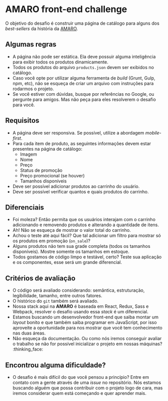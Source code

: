 # AMARO front-end challenge

O objetivo do desafio é construir uma página de catálogo para alguns dos _best-sellers_ da história da [AMARO](https://amaro.com).

## Algumas regras

- A página não pode ser estática. Ela deve possuir alguma inteligência para exibir todos os produtos dinamicamente.
- Todos os produtos do arquivo `products.json` devem ser exibidos no catálogo.
- Caso você opte por utilizar alguma ferramenta de _build_ (Grunt, Gulp, npm, etc), não se esqueça de criar um arquivo com instruções para rodarmos o projeto.
- Se você estiver com dúvidas, busque por referências no Google, ou pergunte para amigos. Mas não peça para eles resolverem o desafio para você.

## Requisitos

- A página deve ser responsiva. Se possível, utilize a abordagem _mobile-first_.
- Para cada item de produto, as seguintes informações devem estar presentes na página de catálogo:
    - Imagem
    - Nome
    - Preço
    - Status de promoção
    - Preço promocional (se houver)
    - Tamanhos disponíveis
- Deve ser possível adicionar produtos ao carrinho do usuário.
- Deve ser possível verificar quantos e quais produtos do carrinho.

## Diferenciais

- Foi moleza? Então permita que os usuários interajam com o carrinho adicionando e removendo produtos e alterando a quantidade de itens.
- Ah! Não se esqueça de mostrar o valor total do carrinho.
- Achou o teste até aqui fácil? Que tal adicionar um filtro para mostrar só os produtos em promoção (`on_sale`)?
- Alguns produtos não tem sua grade completa (todos os tamanhos disponíveis). Mostre somente os tamanhos em estoque.
- Todos gostamos de código limpo e testável, certo? Teste sua aplicação e os componentes, esse será um grande diferencial.

## Critérios de avaliação

- O código será avaliado considerando: semântica, estruturação, legibilidade, tamanho, entre outros fatores.
- O histórico do `git` também será avaliado.
- Nossa stack aqui na **AMARO** é baseada em React, Redux, Sass e Webpack, resolver o desafio usando essa _stack_ é um diferencial.
- Estamos buscando um desenvolvedor front-end que saiba montar um _layout_ bonito e que também saiba programar em JavaScript, por isso aproveite a oportunidade para nos mostrar que você tem conhecimento nas duas áreas.
- Não esqueça da documentação. Ou como nós iremos conseguir avaliar o trabalho se não for possível inicializar o projeto em nossas máquinas? :thinking_face:

## Encontrou alguma dificuldade?

- O desafio é mais difícil do que você pensou a princípio? Entre em contato com a gente através de uma _issue_ no repositório. Nós estamos buscando alguém que possa contribuir com o projeto logo de cara, mas iremos considerar quem está começando e quer aprender mais.
